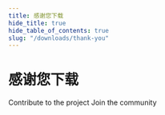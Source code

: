 ```yaml
---
title: 感谢您下载
hide_title: true
hide_table_of_contents: true
slug: "/downloads/thank-you"
---
```


<div className="text-center margin-top--xl">

# 感谢您下载

<div className="row margin-bottom--lg padding--sm flex-center">
<Link className="button button--outline button--warning button--lg margin--sm" href="/contributing">
  Contribute to the project
</Link>
<Link className="button button--outline button--info button--lg margin--sm" href="https://linwood.dev/matrix">
  Join the community
</Link>

</div>

</div>
